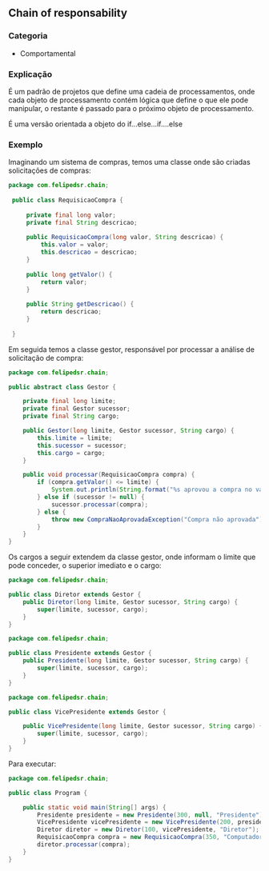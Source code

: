 ## Chain of responsability

### Categoria
* Comportamental

### Explicação

É um padrão de projetos que define uma cadeia de processamentos, onde cada objeto de processamento
contém lógica que define o que ele pode manipular,  o restante é passado para o próximo objeto
de processamento.

É uma versão orientada a objeto do if...else...if....else

### Exemplo

Imaginando um sistema de compras, temos uma classe onde são criadas solicitações de compras:

```java
package com.felipedsr.chain;
 
 public class RequisicaoCompra {
 
     private final long valor;
     private final String descricao;
 
     public RequisicaoCompra(long valor, String descricao) {
         this.valor = valor;
         this.descricao = descricao;
     }
 
     public long getValor() {
         return valor;
     }
 
     public String getDescricao() {
         return descricao;
     }
 
 }
```

Em seguida temos a classe gestor, responsável por processar a análise de solicitação de compra:

```java
package com.felipedsr.chain;

public abstract class Gestor {

    private final long limite;
    private final Gestor sucessor;
    private final String cargo;

    public Gestor(long limite, Gestor sucessor, String cargo) {
        this.limite = limite;
        this.sucessor = sucessor;
        this.cargo = cargo;
    }

    public void processar(RequisicaoCompra compra) {
        if (compra.getValor() <= limite) {
            System.out.println(String.format("%s aprovou a compra no valor de %d", cargo, compra.getValor()));
        } else if (sucessor != null) {
            sucessor.processar(compra);
        } else {
            throw new CompraNaoAprovadaException("Compra não aprovada");
        }
    }
}
```

Os cargos a seguir extendem da classe gestor, onde informam o limite que pode conceder, o superior imediato e o cargo:

```java
package com.felipedsr.chain;

public class Diretor extends Gestor {
    public Diretor(long limite, Gestor sucessor, String cargo) {
        super(limite, sucessor, cargo);
    }
}
```

```java
package com.felipedsr.chain;

public class Presidente extends Gestor {
    public Presidente(long limite, Gestor sucessor, String cargo) {
        super(limite, sucessor, cargo);
    }
}
```

```java
package com.felipedsr.chain;

public class VicePresidente extends Gestor {

    public VicePresidente(long limite, Gestor sucessor, String cargo) {
        super(limite, sucessor, cargo);
    }
}
```

Para executar:

```java
package com.felipedsr.chain;

public class Program {

    public static void main(String[] args) {
        Presidente presidente = new Presidente(300, null, "Presidente");
        VicePresidente vicePresidente = new VicePresidente(200, presidente, "Vice Presidente");
        Diretor diretor = new Diretor(100, vicePresidente, "Diretor");
        RequisicaoCompra compra = new RequisicaoCompra(350, "Computador");
        diretor.processar(compra);
    }
}
```